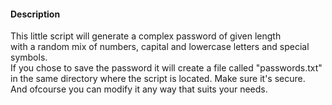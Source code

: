 #### Description

This little script will generate a complex password of given length<br>
with a random mix of numbers, capital and lowercase letters and special symbols.<br>
If you chose to save the password it will create a file called "passwords.txt"<br>
in the same directory where the script is located. Make sure it's secure.<br>
And ofcourse you can modify it any way that suits your needs.
